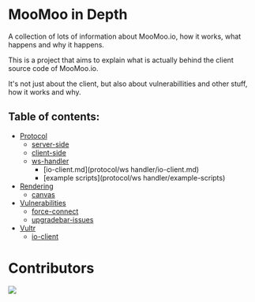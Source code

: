 # MooMoo in Depth
A collection of lots of information about MooMoo.io, how it works, what happens and why it happens.

This is a project that aims to explain what is actually behind the client source code of MooMoo.io.

It's not just about the client, but also about vulnerabillities and other stuff, how it works and why.

## Table of contents:

- [Protocol](protocol/)
  - [server-side](protocol/server/)
  - [client-side](protocol/client/)
  - [ws-handler](protocol/ws-handler)
    - [io-client.md](protocol/ws handler/io-client.md)
    - [example scripts](protocol/ws handler/example-scripts)
- [Rendering](rendering/)
  - [canvas](rendering/canvas/)
- [Vulnerabilities](vulnerabilities/)
  - [force-connect](vulnerabilities/force-connect)
  - [upgradebar-issues](vulnerabilities/upgradebar-issues)
- [Vultr](vultr/)
  - [io-client](vultr/io_client.md)

# Contributors

<a href="https://github.com/NuroC/moomoo-in-depth/graphs/contributors">
  <img src="https://contrib.rocks/image?repo=NuroC/moomoo-in-depth" />
</a>
